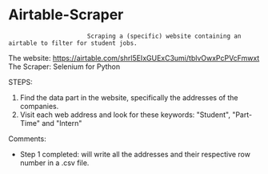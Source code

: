 # Airtable-Scraper


                          Scraping a (specific) website containing an airtable to filter for student jobs.

The website: https://airtable.com/shrl5EIxGUExC3umi/tblvOwxPcPVcFmwxt
The Scraper: Selenium for Python


STEPS:
  1. Find the data part in the website, specifically the addresses of the companies.
  2. Visit each web address and look for these keywords: "Student", "Part-Time" and "Intern"
  
  
Comments:
- Step 1 completed: will write all the addresses and their respective row number in a .csv file.
